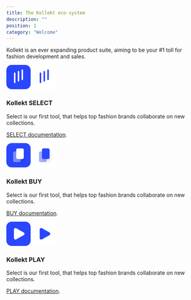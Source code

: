```yaml
---
title: The Kollekt eco-system
description: ""
position: 1
category: "Welcome"
---
```


Kollekt is an ever expanding product suite, aiming to be your #1 toll for fashion development and sales.

<div id="select" class="mb-32">

<img src="/logo/logo_select_white-on-blue.svg" class="light-img w-32" alt="Logo light" />
<img src="/logo/logo_select_blue-on-white.svg" class="dark-img w-32" alt="Logo dark" />

### Kollekt SELECT

Select is our first tool, that helps top fashion brands collaborate on new collections.

[SELECT documentation](/select/intro).

</div>

<div id="buy" class="mb-32">

<img src="/logo/logo_kollekt-buy_white-on-blue.svg" class="light-img w-32" alt="Logo light" />
<img src="/logo/logo_kollekt-buy_blue-on-white.svg" class="dark-img w-32" alt="Logo dark" />

### Kollekt BUY

Select is our first tool, that helps top fashion brands collaborate on new collections.

</div>

[BUY documentation](/buy/intro).

<div id="play" class="mb-32">

  <img src="/logo/logo_kollekt-play_white-on-blue.svg" class="light-img w-32" alt="Logo light" />
  <img src="/logo/logo_kollekt-play_blue-on-white.svg" class="dark-img w-32" alt="Logo dark" />

### Kollekt PLAY

Select is our first tool, that helps top fashion brands collaborate on new collections.

[PLAY documentation](/play/intro).

</div>
